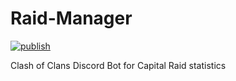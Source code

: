# Raid-Manager

[![publish](https://github.com/EinEisbxr/Raid-Manager/actions/workflows/action.yml/badge.svg)](https://github.com/EinEisbxr/Raid-Manager/actions/workflows/action.yml)

Clash of Clans Discord Bot for Capital Raid statistics

